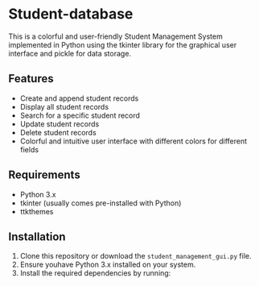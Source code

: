 # Student-database
 
This is a colorful and user-friendly Student Management System implemented in Python using the tkinter library for the graphical user interface and pickle for data storage.

## Features

- Create and append student records
- Display all student records
- Search for a specific student record
- Update student records
- Delete student records
- Colorful and intuitive user interface with different colors for different fields

## Requirements

- Python 3.x
- tkinter (usually comes pre-installed with Python)
- ttkthemes

## Installation

1. Clone this repository or download the `student_management_gui.py` file.
2. Ensure youhave Python 3.x installed on your system.
3. Install the required dependencies by running:

